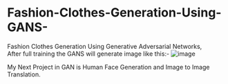 # Fashion-Clothes-Generation-Using-GANS-
Fashion Clothes Generation Using Generative Adversarial Networks,  
After full training the GANS will generate image like this:- 
![image](https://user-images.githubusercontent.com/81796368/121326314-11d95100-c930-11eb-8340-97f8734072e2.png)

My Next Project in GAN is Human Face Generation and Image to Image Translation. 
